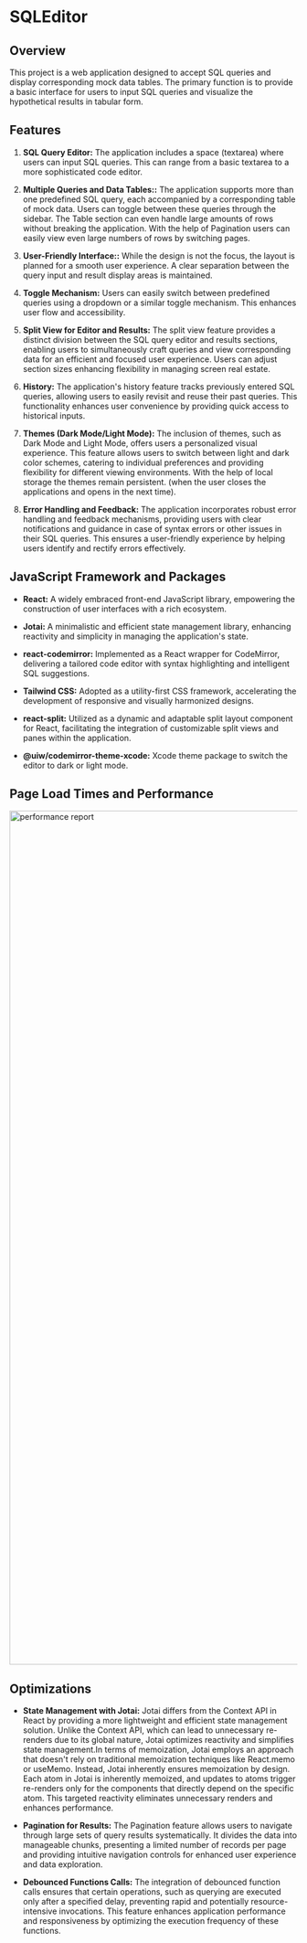# SQLEditor

## Overview

This project is a web application designed to accept SQL queries and display corresponding mock data tables. The primary function is to provide a basic interface for users to input SQL queries and visualize the hypothetical results in tabular form.

## Features

1. **SQL Query Editor:** The application includes a space (textarea) where users can input SQL queries. This can range from a basic textarea to a more sophisticated code editor.
2. **Multiple Queries and Data Tables::** The application supports more than one predefined SQL query, each accompanied by a corresponding table of mock data. Users can toggle between these queries through the sidebar. The Table section can even handle large amounts of rows without breaking the application. With the help of Pagination users can easily view even large numbers of rows by switching pages.

3. **User-Friendly Interface::** While the design is not the focus, the layout is planned for a smooth user experience. A clear separation between the query input and result display areas is maintained.

4. **Toggle Mechanism:** Users can easily switch between predefined queries using a dropdown or a similar toggle mechanism. This enhances user flow and accessibility.

5. **Split View for Editor and Results:** The split view feature provides a distinct division between the SQL query editor and results sections, enabling users to simultaneously craft queries and view corresponding data for an efficient and focused user experience. Users can adjust section sizes enhancing flexibility in managing screen real estate.

6. **History:** The application's history feature tracks previously entered SQL queries, allowing users to easily revisit and reuse their past queries. This functionality enhances user convenience by providing quick access to historical inputs.

7. **Themes (Dark Mode/Light Mode):** The inclusion of themes, such as Dark Mode and Light Mode, offers users a personalized visual experience. This feature allows users to switch between light and dark color schemes, catering to individual preferences and providing flexibility for different viewing environments. With the help of local storage the themes remain persistent. (when the user closes the applications and opens in the next time).

8. **Error Handling and Feedback:** The application incorporates robust error handling and feedback mechanisms, providing users with clear notifications and guidance in case of syntax errors or other issues in their SQL queries. This ensures a user-friendly experience by helping users identify and rectify errors effectively.

## JavaScript Framework and Packages

- **React:** A widely embraced front-end JavaScript library, empowering the construction of user interfaces with a rich ecosystem.

- **Jotai:** A minimalistic and efficient state management library, enhancing reactivity and simplicity in managing the application's state.

- **react-codemirror:** Implemented as a React wrapper for CodeMirror, delivering a tailored code editor with syntax highlighting and intelligent SQL suggestions.

- **Tailwind CSS:** Adopted as a utility-first CSS framework, accelerating the development of responsive and visually harmonized designs.

- **react-split:** Utilized as a dynamic and adaptable split layout component for React, facilitating the integration of customizable split views and panes within the application.

- **@uiw/codemirror-theme-xcode:** Xcode theme package to switch the editor to dark or light mode.

## Page Load Times and Performance

<img width="1495" alt="performance report" src="https://github.com/darshpat01/sqleditor/assets/68650149/716cfab1-97b1-4ffc-9e88-48e2c88e20a3">

## Optimizations

- **State Management with Jotai:** Jotai differs from the Context API in React by providing a more lightweight and efficient state management solution. Unlike the Context API, which can lead to unnecessary re-renders due to its global nature, Jotai optimizes reactivity and simplifies state management.In terms of memoization, Jotai employs an approach that doesn't rely on traditional memoization techniques like React.memo or useMemo. Instead, Jotai inherently ensures memoization by design. Each atom in Jotai is inherently memoized, and updates to atoms trigger re-renders only for the components that directly depend on the specific atom. This targeted reactivity eliminates unnecessary renders and enhances performance.

- **Pagination for Results:** The Pagination feature allows users to navigate through large sets of query results systematically. It divides the data into manageable chunks, presenting a limited number of records per page and providing intuitive navigation controls for enhanced user experience and data exploration.

- **Debounced Functions Calls:** The integration of debounced function calls ensures that certain operations, such as querying are executed only after a specified delay, preventing rapid and potentially resource-intensive invocations. This feature enhances application performance and responsiveness by optimizing the execution frequency of these functions.
